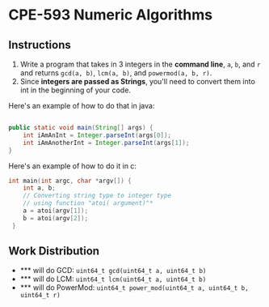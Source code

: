 # CPE-593 Numeric Algorithms

## Instructions

1. Write a program that takes in 3 integers in the **command line**, `a`, `b`, and `r` and returns `gcd(a, b)`, `lcm(a, b)`, and `powermod(a, b, r)`.
2. Since **integers are passed as Strings**, you'll need to convert them into int in the beginning of your code. 

Here's an example of how to do that in java:

``` java

public static void main(String[] args) {
    int iAmAnInt = Integer.parseInt(args[0]);
    int iAmAnotherInt = Integer.parseInt(args[1]);
}
```

Here's an example of how to do it in c:

``` c
int main(int argc, char *argv[]) {
    int a, b;
    // Converting string type to integer type
    // using function "atoi( argument)"* 
    a = atoi(argv[1]);     
    b = atoi(argv[2]);
 }
 ```

## Work Distribution

- *** will do GCD: `uint64_t gcd(uint64_t a, uint64_t b)`
- *** will do LCM: `uint64_t lcm(uint64_t a, uint64_t b)`
- *** will do PowerMod: `uint64_t power_mod(uint64_t a, uint64_t b, uint64_t r)`
